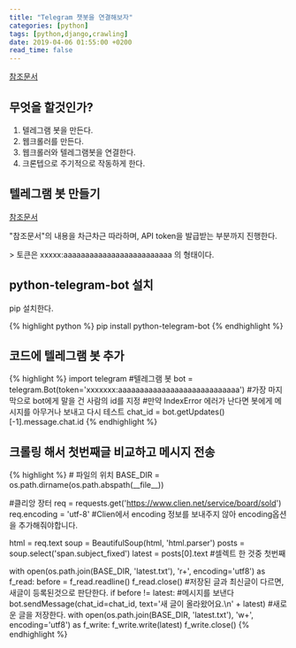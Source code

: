 ```yaml
---
title: "Telegram 챗봇을 연결해보자"
categories: [python]
tags: [python,django,crawling]
date: 2019-04-06 01:55:00 +0200
read_time: false
---
```

<p><a href="https://beomi.github.io/gb-crawling/posts/2017-04-20-HowToMakeWebCrawler-Notice-with-Telegram.html" target="_blank">참조문서</a></p>

## 무엇을 할것인가?
1. 텔레그램 봇을 만든다.
2. 웹크롤러를 만든다.
3. 웹크롤러와 텔레그램봇을 연결한다.
4. 크론텝으로 주기적으로 작동하게 한다.

## 텔레그램 봇 만들기
<p><a href="https://blog.psangwoo.com/coding/2016/12/08/python-telegram-bot-1.html" target="_blank">참조문서</a></p>
<p>"참조문서"의 내용을 차근차근 따라하며, API token을 발급받는 부분까지 진행한다.</p>
> 토큰은 xxxxx:aaaaaaaaaaaaaaaaaaaaaaaaa 의 형태이다.

## python-telegram-bot 설치
<p>pip 설치한다.</p>
<p>
{% highlight python %}
pip install python-telegram-bot
{% endhighlight %}
</p>

## 코드에 텔레그램 봇 추가
<p>
{% highlight %}
import telegram
#텔레그램 봇
bot = telegram.Bot(token='xxxxxxx:aaaaaaaaaaaaaaaaaaaaaaaaaaaa')
#가장 마지막으로 bot에게 말을 건 사람의 id를 지정
#만약 IndexError 에러가 난다면 봇에게 메시지를 아무거나 보내고 다시 테스트
chat_id = bot.getUpdates()[-1].message.chat.id
{% endhighlight %}
</p>

## 크롤링 해서 첫번째글 비교하고 메시지 전송
<p>
{% highlight %}
# 파일의 위치
BASE_DIR = os.path.dirname(os.path.abspath(__file__))

#클리앙 장터
req = requests.get('https://www.clien.net/service/board/sold')
req.encoding = 'utf-8' #Clien에서 encoding 정보를 보내주지 않아 encoding옵션을 추가해줘야합니다.

html = req.text
soup = BeautifulSoup(html, 'html.parser')
posts = soup.select('span.subject_fixed')
latest = posts[0].text  #셀렉트 한 것중 첫번째

with open(os.path.join(BASE_DIR, 'latest.txt'), 'r+', encoding='utf8') as f_read:
    before = f_read.readline()
    f_read.close()
    #저장된 글과 최신글이 다르면, 새글이 등록된것으로 판단한다.
    if before != latest:
        #메시지를 보낸다
        bot.sendMessage(chat_id=chat_id, text='새 글이 올라왔어요.\n' + latest)
        #새로운 글을 저장한다.
        with open(os.path.join(BASE_DIR, 'latest.txt'), 'w+', encoding='utf8') as f_write:
            f_write.write(latest)
            f_write.close()
{% endhighlight %}
</p>
